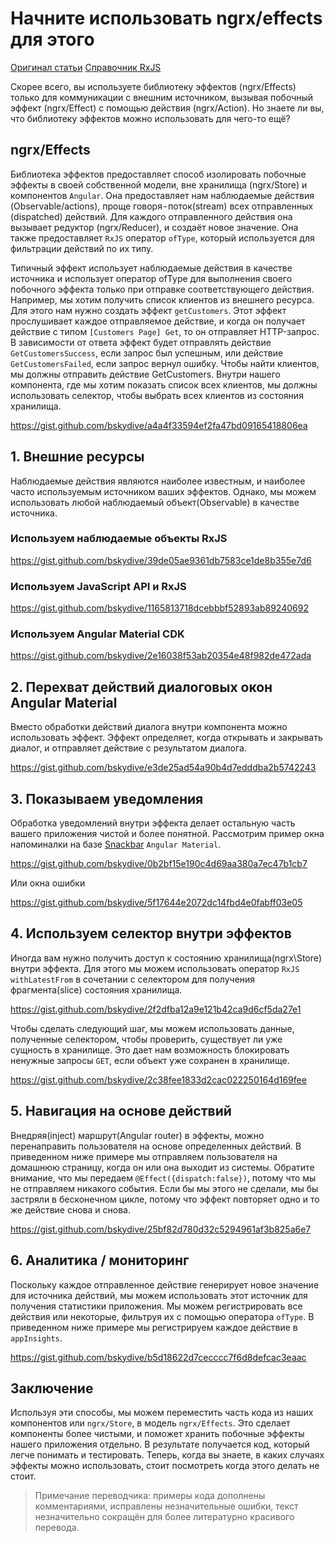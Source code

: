 # Начните использовать ngrx/effects для этого

[Оригинал статьи](https://blog.angularindepth.com/start-using-ngrx-effects-for-this-e0b2bd9da165) [Справочник RxJS](https://stackblitz.com/edit/rxjs-aj4vwd)

Скорее всего, вы используете библиотеку эффектов (ngrx/Effects) только для коммуникации с внешним источником, вызывая побочный эффект (ngrx/Effect) с помощью действия (ngrx/Action). Но знаете ли вы, что библиотеку эффектов можно использовать для чего-то ещё?

## ngrx/Effects

Библиотека эффектов предоставляет способ изолировать побочные эффекты в своей собственной модели, вне хранилища (ngrx/Store) и компонентов `Angular`. Она предоставляет нам наблюдаемые действия (Observable/actions), проще говоря - поток(stream) всех отправленных (dispatched) действий. Для каждого отправленного действия она вызывает редуктор (ngrx/Reducer), и создаёт новое значение. Она также предоставляет `RxJS` оператор `ofType`, который используется для фильтрации действий по их типу.

Типичный эффект использует наблюдаемые действия в качестве источника и использует оператор ofType для выполнения своего побочного эффекта только при отправке соответствующего действия. Например, мы хотим получить список клиентов из внешнего ресурса. Для этого нам нужно создать эффект `getCustomers`. Этот эффект прослушивает каждое отправляемое действие, и когда он получает действие с типом `[Customers Page] Get`, то он отправляет HTTP-запрос. В зависимости от ответа эффект будет отправлять действие `GetCustomersSuccess`, если запрос был успешным, или действие `GetCustomersFailed`, если запрос вернул ошибку. Чтобы найти клиентов, мы должны отправить действие GetCustomers. Внутри нашего компонента, где мы хотим показать список всех клиентов, мы должны использовать селектор, чтобы выбрать всех клиентов из состояния хранилища.

https://gist.github.com/bskydive/a4a4f33594ef2fa47bd09165418806ea

## 1. Внешние ресурсы

Наблюдаемые действия являются наиболее известным, и наиболее часто используемым источником ваших эффектов. Однако, мы можем использовать любой наблюдаемый объект(Observable) в качестве источника.

### Используем наблюдаемые объекты RxJS

https://gist.github.com/bskydive/39de05ae9361db7583ce1de8b355e7d6

### Используем JavaScript API и RxJS

https://gist.github.com/bskydive/1165813718dcebbbf52893ab89240692

### Используем Angular Material CDK

https://gist.github.com/bskydive/2e16038f53ab20354e48f982de472ada

## 2. Перехват действий диалоговых окон Angular Material

Вместо обработки действий диалога внутри компонента можно использовать эффект. Эффект определяет, когда открывать и закрывать диалог, и отправляет действие с результатом диалога.

https://gist.github.com/bskydive/e3de25ad54a90b4d7edddba2b5742243

## 3. Показываем уведомления

Обработка уведомлений внутри эффекта делает остальную часть вашего приложения чистой и более понятной. Рассмотрим пример окна напоминалки на базе [Snackbar](https://material.angular.io/components/snack-bar/overview) `Angular Material`.

https://gist.github.com/bskydive/0b2bf15e190c4d69aa380a7ec47b1cb7

Или окна ошибки

https://gist.github.com/bskydive/5f17644e2072dc14fbd4e0fabff03e05

## 4. Используем селектор внутри эффектов

Иногда вам нужно получить доступ к состоянию хранилища(ngrx\Store) внутри эффекта. Для этого мы можем использовать оператор `RxJS withLatestFrom` в сочетании с селектором для получения фрагмента(slice) состояния хранилища.

https://gist.github.com/bskydive/2f2dfba12a9e121b42ca9d6cf5da27e1

Чтобы сделать следующий шаг, мы можем использовать данные, полученные селектором, чтобы проверить, существует ли уже сущность в хранилище. Это дает нам возможность блокировать ненужные запросы `GET`, если объект уже сохранен в хранилище.

https://gist.github.com/bskydive/2c38fee1833d2cac022250164d169fee

## 5. Навигация на основе действий

Внедряя(inject) маршрут(Angular router) в эффекты, можно перенаправить пользователя на основе определенных действий. В приведенном ниже примере мы отправляем пользователя на домашнюю страницу, когда он или она выходит из системы.
Обратите внимание, что мы передаем `@Effect({dispatch:false})`, потому что мы не отправляем никакого события. Если бы мы этого не сделали, мы бы застряли в бесконечном цикле, потому что эффект повторяет одно и то же действие снова и снова.

https://gist.github.com/bskydive/25bf82d780d32c5294961af3b825a6e7

## 6. Аналитика / мониторинг

Поскольку каждое отправленное действие генерирует новое значение для источника действий, мы можем использовать этот источник для получения статистики приложения. Мы можем регистрировать все действия или некоторые, фильтруя их с помощью оператора `ofType`. В приведенном ниже примере мы регистрируем каждое действие в `appInsights`.

https://gist.github.com/bskydive/b5d18622d7cecccc7f6d8defcac3eaac

## Заключение

Используя эти способы, мы можем переместить часть кода из наших компонентов или `ngrx/Store`, в модель `ngrx/Effects`. Это сделает компоненты более чистыми, и поможет хранить побочные эффекты нашего приложения отдельно. В результате получается код, который легче понимать и тестировать.
Теперь, когда вы знаете, в каких случаях эффекты можно использовать, стоит посмотреть когда этого делать не стоит.

> Примечание переводчика: примеры кода дополнены комментариями, исправлены незначительные ошибки, текст незначительно сокращён для более литературно красивого перевода.
